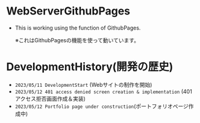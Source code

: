 # WebServerGithubPages
- This is working using the function of GithubPages. <p>
  ※これはGithubPagesの機能を使って動いています。</p>
# DevelopmentHistory(開発の歴史)
- `2023/05/11 DevelopmentStart` (Webサイトの制作を開始)
- `2023/05/12 401 access denied screen creation & implementation` (401アクセス拒否画面作成＆実装)
- `2023/05/12 Portfolio page under construction`(ポートフォリオページ作成中)
